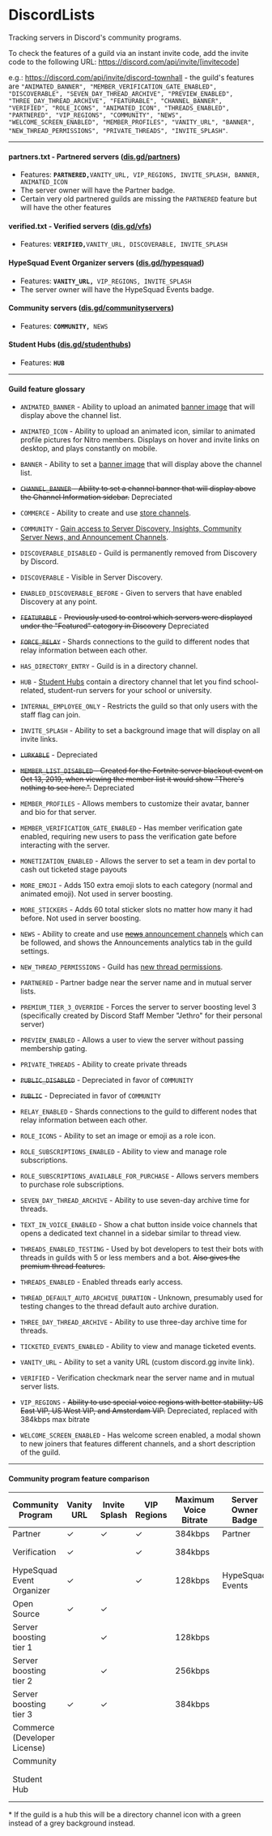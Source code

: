 # DiscordLists

Tracking servers in Discord's community programs.

To check the features of a guild via an instant invite code, add the invite code to the following URL: https://discord.com/api/invite/[invitecode] 

e.g.: https://discord.com/api/invite/discord-townhall - the guild's features are `"ANIMATED_BANNER", "MEMBER_VERIFICATION_GATE_ENABLED", "DISCOVERABLE", "SEVEN_DAY_THREAD_ARCHIVE", "PREVIEW_ENABLED", "THREE_DAY_THREAD_ARCHIVE", "FEATURABLE", "CHANNEL_BANNER", "VERIFIED", "ROLE_ICONS", "ANIMATED_ICON", "THREADS_ENABLED", "PARTNERED", "VIP_REGIONS", "COMMUNITY", "NEWS", "WELCOME_SCREEN_ENABLED", "MEMBER_PROFILES", "VANITY_URL", "BANNER", "NEW_THREAD_PERMISSIONS", "PRIVATE_THREADS", "INVITE_SPLASH"`.
 
----
 
#### partners.txt - Partnered servers ([dis.gd/partners](https://dis.gd/partners))
* Features: **`PARTNERED,`**`VANITY_URL, VIP_REGIONS, INVITE_SPLASH, BANNER, ANIMATED_ICON`
* The server owner will have the Partner badge.
* Certain very old partnered guilds are missing the `PARTNERED` feature but will have the other features 

#### verified.txt - Verified servers ([dis.gd/vfs](dis.gd/vfs))
 * Features: **`VERIFIED,`**`VANITY_URL, DISCOVERABLE, INVITE_SPLASH`

#### HypeSquad Event Organizer servers ([dis.gd/hypesquad](https://dis.gd/hypesquad))
* Features: **`VANITY_URL, `**`VIP_REGIONS, INVITE_SPLASH`
* The server owner will have the HypeSquad Events badge.

#### Community servers ([dis.gd/communityservers](https://dis.gd/communityservers))
* Features: **`COMMUNITY, `**`NEWS`

#### Student Hubs ([dis.gd/studenthubs](https://dis.gd/studenthubs))
* Features: **`HUB`**

---- 

#### Guild feature glossary

* `ANIMATED_BANNER` - Ability to upload an animated [banner image](https://support.discord.com/hc/en-us/articles/360028716472-Server-Banner-Background-Invite-Splash-Image) that will display above the channel list.

* `ANIMATED_ICON` - Ability to upload an animated icon, similar to animated profile pictures for Nitro members. Displays on hover and invite links on desktop, and plays constantly on mobile.

* `BANNER` - Ability to set a [banner image](https://support.discord.com/hc/en-us/articles/360028716472-Server-Banner-Background-Invite-Splash-Image) that will display above the channel list.

* ~~`CHANNEL_BANNER` - Ability to set a channel banner that will display above the Channel Information sidebar.~~ Depreciated

* `COMMERCE` - Ability to create and use [store channels](https://discord.com/developers/docs/game-and-server-management/special-channels#store-channels).

* `COMMUNITY` - [Gain access to Server Discovery, Insights, Community Server News, and Announcement Channels](https://support.discord.com/hc/en-us/articles/360035969312-Public-Server-Guidelines).

* `DISCOVERABLE_DISABLED` - Guild is permanently removed from Discovery by Discord.

* `DISCOVERABLE` - Visible in Server Discovery.

* `ENABLED_DISCOVERABLE_BEFORE` - Given to servers that have enabled Discovery at any point.

* ~~`FEATURABLE`~~ - ~~Previously used to control which servers were displayed under the "Featured" category in Discovery~~ Depreciated

* ~~`FORCE_RELAY`~~ - Shards connections to the guild to different nodes that relay information between each other.

* `HAS_DIRECTORY_ENTRY` - Guild is in a directory channel.

* `HUB` - [Student Hubs](https://dis.gd/studenthubs) contain a directory channel that let you find school-related, student-run servers for your school or university.

* `INTERNAL_EMPLOYEE_ONLY` - Restricts the guild so that only users with the staff flag can join.

* `INVITE_SPLASH` - Ability to set a background image that will display on all invite links.

* ~~`LURKABLE`~~ - Depreciated

* ~~`MEMBER_LIST_DISABLED` - Created for the Fortnite server blackout event on Oct 13, 2019, when viewing the member list it would show "There's nothing to see here.".~~ Depreciated

* `MEMBER_PROFILES` - Allows members to customize their avatar, banner and bio for that server.

* `MEMBER_VERIFICATION_GATE_ENABLED` - Has member verification gate enabled, requiring new users to pass the verification gate before interacting with the server.

* `MONETIZATION_ENABLED` - Allows the server to set a team in dev portal to cash out ticketed stage payouts

* `MORE_EMOJI` - Adds 150 extra emoji slots to each category (normal and animated emoji). Not used in server boosting.

* `MORE_STICKERS` - Adds 60 total sticker slots no matter how many it had before. Not used in server boosting.

* `NEWS` - Ability to create and use [~~news~~ announcement channels](https://support.discord.com/hc/en-us/articles/360028384531-Channel-Following-FAQ) which can be followed, and shows the Announcements analytics tab in the guild settings.

* `NEW_THREAD_PERMISSIONS` - Guild has [new thread permissions](https://support.discord.com/hc/en-us/articles/4403205878423-Threads-FAQ#h_01FDGC4JW2D665Y230KPKWQZPN).

* `PARTNERED` - Partner badge near the server name and in mutual server lists.

* `PREMIUM_TIER_3_OVERRIDE` - Forces the server to server boosting level 3 (specifically created by Discord Staff Member "Jethro" for their personal server)

* `PREVIEW_ENABLED` - Allows a user to view the server without passing membership gating.

* `PRIVATE_THREADS` - Ability to create private threads

* ~~`PUBLIC_DISABLED`~~ - Depreciated in favor of `COMMUNITY`

* ~~`PUBLIC`~~ - Depreciated in favor of `COMMUNITY`

* `RELAY_ENABLED` - Shards connections to the guild to different nodes that relay information between each other.

* `ROLE_ICONS` - Ability to set an image or emoji as a role icon.

* `ROLE_SUBSCRIPTIONS_ENABLED` - Ability to view and manage role subscriptions.

* `ROLE_SUBSCRIPTIONS_AVAILABLE_FOR_PURCHASE` - Allows servers members to purchase role subscriptions.

* `SEVEN_DAY_THREAD_ARCHIVE` - Ability to use seven-day archive time for threads.

* `TEXT_IN_VOICE_ENABLED` - Show a chat button inside voice channels that opens a dedicated text channel in a sidebar similar to thread view.

* `THREADS_ENABLED_TESTING` - Used by bot developers to test their bots with threads in guilds with 5 or less members and a bot. ~~Also gives the premium thread features.~~

* `THREADS_ENABLED` - Enabled threads early access.

* `THREAD_DEFAULT_AUTO_ARCHIVE_DURATION` - Unknown, presumably used for testing changes to the thread default auto archive duration.

* `THREE_DAY_THREAD_ARCHIVE` - Ability to use three-day archive time for threads.

* `TICKETED_EVENTS_ENABLED` - Ability to view and manage ticketed events.

* `VANITY_URL` - Ability to set a vanity URL (custom discord.gg invite link).

* `VERIFIED` - Verification checkmark near the server name and in mutual server lists.

* `VIP_REGIONS` - ~~Ability to use special voice regions with better stability: US East VIP, US West VIP, and Amsterdam VIP.~~ Depreciated, replaced with 384kbps max bitrate

* `WELCOME_SCREEN_ENABLED` - Has welcome screen enabled, a modal shown to new joiners that features different channels, and a short description of the guild.

----

#### Community program feature comparison 

| Community Program              | Vanity URL | Invite Splash | VIP Regions | Maximum Voice Bitrate | Server Owner Badge | Server Badge            | Extra Emoji Slots | Animated Icon | Banner | Lurking | Announcement Channels | Store Channels | Directory Channels| Discovery          | Threads Extra Features   | Role Icons |
|--------------------------------|------------|---------------|-------------|-----------------------|--------------------|-------------------------|-------------------|---------------|--------|---------|-----------------------|----------------|-------------------|--------------------|--------------------------|------------|
| Partner                        | ✓          | ✓             | ✓           | 384kbps               | Partner            | Partner icon            |                   |               | ✓      |         | ✓                     |                |                   |                    |                          |            |
| Verification                   | ✓          |               | ✓           | 384kbps               |                    | Verification checkmark* |                   |               |        | ✓       | ✓                     |                |                   | Enabled by default |                          |            |
| HypeSquad Event Organizer      | ✓          |               | ✓           | 128kbps               | HypeSquad Events   |                         |                   |               |        |         |                       |                |                   |                    |                          |            |
| Open Source                    | ✓          | ✓             |             |                       |                    |                         |                   |               |        |         |                       |                |                   |                    |                          |            |
| Server boosting tier 1         |            | ✓             |             | 128kbps               |                    | Boost tier 1 icon       | 50 \(100 total\)  | ✓             |        |         |                       |                |                   |                    | 3 Day Thread Archive     |            |
| Server boosting tier 2         |            | ✓             |             | 256kbps               |                    | Boost tier 2 icon       | 100 \(150 total\) | ✓             | ✓      |         |                       |                |                   |                    | 7 Day Thread Archive     | ✓          |
| Server boosting tier 3         | ✓          | ✓             |             | 384kbps               |                    | Boost tier 3 icon  i    | 200 \(250 total\) | ✓             | ✓      |         |                       |                |                   |                    | Private Threads          | ✓          |
| Commerce \(Developer License\) |            |               |             |                       |                    |                         |                   |               |        | ✓       | ✓                     | ✓              |                   |                    |                          |            |
| Community                      |            |               |             |                       |                    |                         |                   |               |        | ✓       | ✓                     |                |                   | Can apply          |                          |            |
| Student Hub                    |            |               |             |                       |                    | Directory channel icon  |                   |               |        |         |                       |                | ✓                 |                    |                          |            |

\* If the guild is a hub this will be a directory channel icon with a green instead of a grey background instead.
